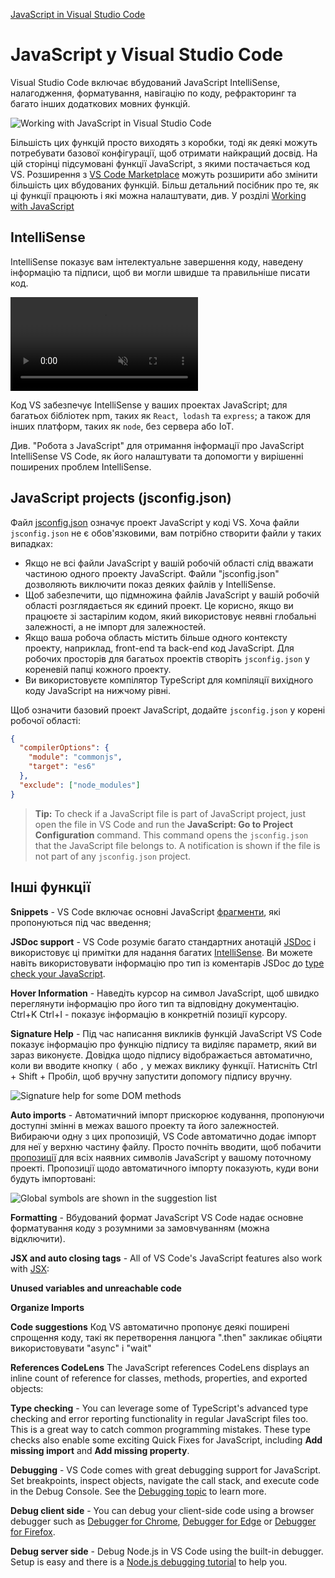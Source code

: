 [JavaScript in Visual Studio Code](https://code.visualstudio.com/docs/languages/javascript)

# JavaScript у Visual Studio Code



Visual Studio Code включає вбудований JavaScript IntelliSense, налагодження, форматування, навігацію по коду, рефракторинг та багато інших додаткових мовних функцій.

![Working with JavaScript in Visual Studio Code](https://code.visualstudio.com/assets/docs/languages/javascript/overview.png)

Більшість цих функцій просто виходять з коробки, тоді як деякі можуть потребувати базової конфігурації, щоб отримати найкращий досвід. На цій сторінці підсумовані функції JavaScript, з якими постачається код VS. Розширення з [VS Code Marketplace](https://marketplace.visualstudio.com) можуть розширити або змінити більшість цих вбудованих функцій. Більш детальний посібник про те, як ці функції працюють і які можна налаштувати, див. У розділі [Working with JavaScript](https://code.visualstudio.com/docs/nodejs/working-with-javascript)

## IntelliSense

IntelliSense показує вам інтелектуальне завершення коду, наведену інформацію та підписи, щоб ви могли швидше та правильніше писати код.

<video src="https://code.visualstudio.com/docs/languages/javascript/intellisense.mp4" placeholder="images/javascript/intellisense-placeholder.png" autoplay="autoplay" loop="" controls="controls" muted="muted">
    Sorry, your browser doesn't support HTML 5 video.
</video>

Код VS забезпечує IntelliSense у ваших проектах JavaScript; для багатьох бібліотек npm, таких як `React`,` lodash` та `express`; а також для інших платформ, таких як  `node`, без сервера або IoT.

Див. "Робота з JavaScript" для отримання інформації про JavaScript IntelliSense VS Code, як його налаштувати та допомогти у вирішенні поширених проблем IntelliSense.

## JavaScript projects (jsconfig.json)

Файл [jsconfig.json](https://code.visualstudio.com/docs/languages/jsconfig) означує проект JavaScript у коді VS. Хоча файли `jsconfig.json` не є обов'язковими, вам потрібно створити файли у таких випадках:

- Якщо не всі файли JavaScript у вашій робочій області слід вважати частиною одного проекту JavaScript. Файли "jsconfig.json" дозволяють виключити показ деяких файлів у IntelliSense.
- Щоб забезпечити, що підмножина файлів JavaScript у вашій робочій області розглядається як єдиний проект. Це корисно, якщо ви працюєте зі застарілим кодом, який використовує неявні глобальні залежності, а не імпорт для залежностей.
- Якщо ваша робоча область містить більше одного контексту проекту, наприклад,  front-end та back-end код JavaScript. Для робочих просторів для багатьох проектів створіть `jsconfig.json` у кореневій папці кожного проекту.
- Ви використовуєте компілятор TypeScript для компіляції вихідного коду JavaScript на нижчому рівні.

Щоб означити базовий проект JavaScript, додайте `jsconfig.json` у корені робочої області:

```json
{
  "compilerOptions": {
    "module": "commonjs",
    "target": "es6"
  },
  "exclude": ["node_modules"]
}
```

> **Tip:** To check if a JavaScript file is part of JavaScript project, just open the file in VS Code  and run the **JavaScript: Go to Project Configuration** command. This command opens the `jsconfig.json` that the JavaScript file belongs to. A notification is shown if the file is not part of any `jsconfig.json` project.

## Інші функції

**Snippets** - VS Code  включає основні JavaScript [фрагменти](https://code.visualstudio.com/docs/editor/userdefinedsnippets), які пропонуються під час введення;

**JSDoc support** - VS Code розуміє багато стандартних анотацій [JSDoc](http://jsdoc.app) і використовує ці примітки для надання багатих [IntelliSense](https://code.visualstudio.com/docs/languages/javascript#_intellisense). Ви можете навіть використовувати інформацію про тип із коментарів JSDoc до [type check your JavaScript](https://code.visualstudio.com/docs/languages/javascript#_type-checking).

**Hover Information** - Наведіть курсор на символ JavaScript, щоб швидко переглянути інформацію про його тип та відповідну документацію. Ctrl+K Ctrl+I - показує інформацію в конкретній позиції курсору.

**Signature Help** - Під час написання викликів функцій JavaScript VS Code показує інформацію про функцію підпису та виділяє параметр, який ви зараз виконуєте. Довідка щодо підпису відображається автоматично, коли ви вводите кнопку `(` або `,` у межах виклику функції. Натисніть Ctrl + Shift + Пробіл, щоб вручну запустити допомогу підпису вручну.

![Signature help for some DOM methods](https://code.visualstudio.com/assets/docs/languages/javascript/signature-help.png)

**Auto imports** - Автоматичний імпорт прискорює кодування, пропонуючи доступні змінні в межах вашого проекту та його залежностей. Вибираючи одну з цих пропозицій, VS Code автоматично додає імпорт для неї у верхню частину файлу. Просто почніть вводити, щоб побачити [пропозиції](https://code.visualstudio.com/docs/languages/javascript#_intellisense) для всіх наявних символів JavaScript у вашому поточному проекті. Пропозиції щодо автоматичного імпорту показують, куди вони будуть імпортовані:

![Global symbols are shown in the suggestion list](https://code.visualstudio.com/assets/docs/languages/javascript/auto-import-before.png)

**Formatting** -  Вбудований формат JavaScript VS Code надає основне форматування коду з розумними за замовчуванням (можна відключити).

**JSX and auto closing tags** - All of VS Code's JavaScript features also work with [JSX](https://reactjs.org/docs/introducing-jsx.html):

**Unused variables and unreachable code**

**Organize Imports**

**Code suggestions** Код VS автоматично пропонує деякі поширені спрощення коду, такі як перетворення ланцюга ".then" закликає обіцяти використовувати "async" і "wait"

**References CodeLens** The JavaScript references CodeLens displays an inline count of reference for classes, methods, properties, and exported objects:

**Type checking** - You can leverage some of TypeScript's advanced type checking and  error reporting functionality in regular JavaScript files too. This is a great way to catch common programming mistakes. These type checks also  enable some exciting Quick Fixes for JavaScript, including **Add missing import** and **Add missing property**.

**Debugging** - VS Code comes with great debugging support for JavaScript. Set  breakpoints, inspect objects, navigate the call stack, and execute code  in the Debug Console. See the [Debugging topic](https://code.visualstudio.com/docs/editor/debugging) to learn more.

**Debug client side** - You can debug your client-side code using a browser debugger such as [Debugger for Chrome](https://marketplace.visualstudio.com/items?itemName=msjsdiag.debugger-for-chrome), [Debugger for Edge](https://marketplace.visualstudio.com/items?itemName=msjsdiag.debugger-for-edge) or [Debugger for Firefox](https://marketplace.visualstudio.com/items?itemName=hbenl.vscode-firefox-debug).

**Debug server side** - Debug Node.js in VS Code using the built-in debugger. Setup is easy and there is a [Node.js debugging tutorial](https://code.visualstudio.com/docs/nodejs/nodejs-tutorial#_debugging-your-express-application) to help you.


